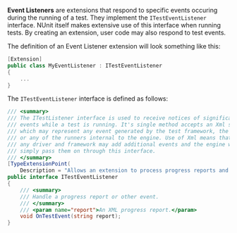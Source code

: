 **Event Listeners** are extensions that respond to specific events occuring during the running of a test. They implement the `ITestEventListener` interface. NUnit itself makes extensive use of this interface when running tests. By creating an extension, user code may also respond to test events.

The definition of an Event Listener extension will look something like this:

```C#
[Extension]
public class MyEventListener : ITestEventListener
{
    ...
}
```

The `ITestEventListener` interface is defined as follows:
```C#
/// <summary>
/// The ITestListener interface is used to receive notices of significant
/// events while a test is running. It's single method accepts an Xml string, 
/// which may represent any event generated by the test framework, the driver
/// or any of the runners internal to the engine. Use of Xml means that
/// any driver and framework may add additional events and the engine will
/// simply pass them on through this interface.
/// </summary>
[TypeExtensionPoint(
    Description = "Allows an extension to process progress reports and other events from the test.")]
public interface ITestEventListener
{
    /// <summary>
    /// Handle a progress report or other event.
    /// </summary>
    /// <param name="report">An XML progress report.</param>
    void OnTestEvent(string report);
}
```